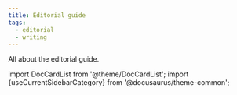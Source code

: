 ```yaml
---
title: Editorial guide
tags:
  - editorial
  - writing
---
```

All about the editorial guide.

import DocCardList from '@theme/DocCardList';
import {useCurrentSidebarCategory} from '@docusaurus/theme-common';

<DocCardList items={useCurrentSidebarCategory().items}/>